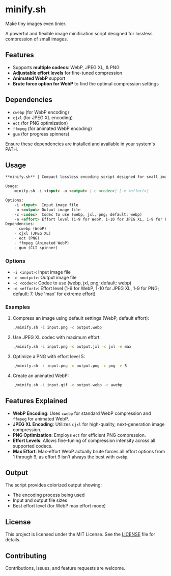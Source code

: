 # minify.sh

Make tiny images even tinier.

A powerful and flexible image minification script designed for lossless compression of small images.

## Features

- Supports **multiple codecs**: WebP, JPEG XL, & PNG
- **Adjustable effort levels** for fine-tuned compression
- **Animated WebP** support
- **Brute force option for WebP** to find the optimal compression settings

## Dependencies

- `cwebp` (for WebP encoding)
- `cjxl` (for JPEG XL encoding)
- `ect` (for PNG optimization)
- `ffmpeg` (for animated WebP encoding)
- `gum` (for progress spinners)

Ensure these dependencies are installed and available in your system's PATH.

## Usage

```md
**minify.sh** | Compact lossless encoding script designed for small images

Usage:
	minify.sh -i <input> -o <output> [-c <codec>] [-e <effort>]

Options:
	-i <input>	Input image file
	-o <output>	Output image file
	-c <codec>	Codec to use (webp, jxl, png; default: webp)
	-e <effort>	Effort level (1-9 for WebP, 1-10 for JPEG XL, 1-9 for PNG; default: 7. Use 'max' for extreme effort)
Dependencies:
	- cwebp (WebP)
	- cjxl (JPEG XL)
	- ect (PNG)
	- ffmpeg (Animated WebP)
	- gum (CLI spinner)
```

### Options

- `-i <input>`: Input image file
- `-o <output>`: Output image file
- `-c <codec>`: Codec to use (webp, jxl, png; default: webp)
- `-e <effort>`: Effort level (1-9 for WebP, 1-10 for JPEG XL, 1-9 for PNG; default: 7. Use 'max' for extreme effort)

### Examples

1. Compress an image using default settings (WebP, default effort):
   ```bash
   ./minify.sh -i input.png -o output.webp
   ```

2. Use JPEG XL codec with maximum effort:
   ```bash
   ./minify.sh -i input.png -o output.jxl -c jxl -e max
   ```

3. Optimize a PNG with effort level 5:
   ```bash
   ./minify.sh -i input.png -o output.png -c png -e 5
   ```

4. Create an animated WebP:
   ```bash
   ./minify.sh -i input.gif -o output.webp -c awebp
   ```

## Features Explained

- **WebP Encoding**: Uses `cwebp` for standard WebP compression and `ffmpeg` for animated WebP.
- **JPEG XL Encoding**: Utilizes `cjxl` for high-quality, next-generation image compression.
- **PNG Optimization**: Employs `ect` for efficient PNG compression.
- **Effort Levels**: Allows fine-tuning of compression intensity across all supported codecs.
- **Max Effort**: Max-effort WebP actually brute forces all effort options from 1 through 9, as effort 9 isn't always the best with `cwebp`.

## Output

The script provides colorized output showing:
- The encoding process being used
- Input and output file sizes
- Best effort level (for WebP max effort mode)

## License

This project is licensed under the MIT License. See the [LICENSE](LICENSE) file for details.

## Contributing

Contributions, issues, and feature requests are welcome.
